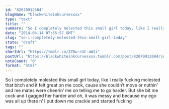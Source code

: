 ```yaml
---
id: "82670912684"
blogName: "blackwhiteinkcurvesxxx"
type: "text"
title: ""
summary: "So I completely molested this small girl today, like I really fucking molested that bitch and it felt great on me cock, cause..."
date: "2014-04-14 07:55:57 GMT"
slug: "so-i-completely-molested-this-small-girl-today"
state: "draft"
tags: ""
shortUrl: "https://tmblr.co/ZZ0w-n1C-aWIi"
postUrl: "https://blackwhiteinkcurvesxxx.tumblr.com/post/82670912684/so-i-completely-molested-this-small-girl-today"
noteCount: "0"
format: "html"
---
```


So I completely molested this small girl today, like I really fucking molested that bitch and it felt great on me cock, cause she couldn’t move or nuthin’ and me mates were cheerin’ me on telling me to go harder. But she bit me cock and I gagged her harder and oh, it was messy and because my ego was all up there n’ I put down me crackie and started fucking